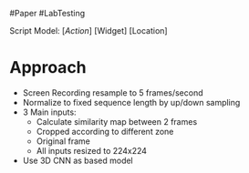 #Paper #LabTesting 

Script Model:
$[Action]$ \[Widget] \[Location]

# Approach
- Screen Recording resample to 5 frames/second
- Normalize to fixed sequence length by up/down sampling
- 3 Main inputs:
	- Calculate similarity map between 2 frames
	- Cropped according to different zone
	- Original frame
	- All inputs resized to 224x224
- Use 3D CNN as based model


